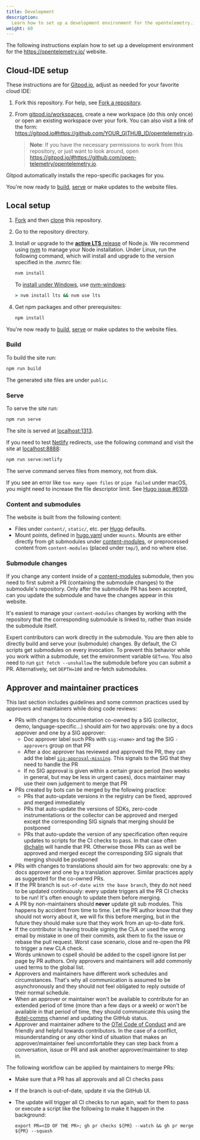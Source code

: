 ```yaml
---
title: Development
description:
  Learn how to set up a development environment for the opentelemetry.io site.
weight: 60
---
```


The following instructions explain how to set up a development environment for
the <https://opentelemetry.io/> website.

## Cloud-IDE setup

These instructions are for [Gitpod.io][], adjust as needed for your favorite
cloud IDE:

1.  Fork this repository. For help, see [Fork a repository][fork].
2.  From [gitpod.io/workspaces][], create a new workspace (do this only once) or
    open an existing workspace over your fork. You can also visit a link of the
    form:
    <https://gitpod.io#https://github.com/YOUR_GITHUB_ID/opentelemetry.io>.

    > **Note**: If you have the necessary permissions to work from this
    > repository, or just want to look around, open
    > <https://gitpod.io/#https://github.com/open-telemetry/opentelemetry.io>.

Gitpod automatically installs the repo-specific packages for you.

You're now ready to [build](#build), [serve](#serve) or make updates to the
website files.

## Local setup

1.  [Fork][] and then [clone][] this repository.
2.  Go to the repository directory.
3.  Install or upgrade to the [**active LTS** release][nodejs-rel] of Node.js.
    We recommend using [nvm][] to manage your Node installation. Under Linux,
    run the following command, which will install and upgrade to the version
    specified in the .nvmrc file:

    ```sh
    nvm install
    ```

    To [install under Windows][nodejs-win], use [nvm-windows][]:

    ```cmd
    > nvm install lts && nvm use lts
    ```

4.  Get npm packages and other prerequisites:

    ```sh
    npm install
    ```

You're now ready to [build](#build), [serve](#serve) or make updates to the
website files.

### Build

To build the site run:

```sh
npm run build
```

The generated site files are under `public`.

### Serve

To serve the site run:

```sh
npm run serve
```

The site is served at [localhost:1313][].

If you need to test [Netlify] redirects, use the following command and visit the
site at [localhost:8888][]:

```sh
npm run serve:netlify
```

The serve command serves files from memory, not from disk.

If you see an error like `too many open files` or `pipe failed` under macOS, you
might need to increase the file descriptor limit. See
[Hugo issue #6109](https://github.com/gohugoio/hugo/issues/6109).

### Content and submodules

The website is built from the following content:

- Files under `content/`, `static/`, etc. per [Hugo][] defaults.
- Mount points, defined in [hugo.yaml][] under `mounts`. Mounts are either
  directly from git submodules under [content-modules][], or preprocessed
  content from `content-modules` (placed under `tmp/`), and no where else.

[hugo.yaml]:
  https://github.com/open-telemetry/opentelemetry.io/blob/main/hugo.yaml
[content-modules]:
  https://github.com/open-telemetry/opentelemetry.io/tree/main/content-modules

### Submodule changes

If you change any content inside of a [content-modules][] submodule, then you
need to first submit a PR (containing the submodule changes) to the submodule's
repository. Only after the submodule PR has been accepted, can you update the
submodule and have the changes appear in this website.

It's easiest to manage your `content-modules` changes by working with the
repository that the corresponding submodule is linked to, rather than inside the
submodule itself.

Expert contributors can work directly in the submodule. You are then able to
directly build and serve your (submodule) changes. By default, the CI scripts
get submodules on every invocation. To prevent this behavior while you work
within a submodule, set the environment variable `GET=no`. You also need to run
`git fetch --unshallow` the submodule before you can submit a PR. Alternatively,
set `DEPTH=100` and re-fetch submodules.

## Approver and maintainer practices

This last section includes guidelines and some common practices used by
approvers and maintainers while doing code reviews:

- PRs with changes to documentation co-owned by a SIG (collector, demo,
  language-specific...) should aim for two approvals: one by a docs approver and
  one by a SIG approver:
  - Doc approver label such PRs with `sig:<name>` and tag the SIG `-approvers`
    group on that PR
  - After a doc approver has reviewed and approved the PR, they can add the
    label
    [`sig-approval-missing`](https://github.com/open-telemetry/opentelemetry.io/labels/sig-approval-missing).
    This signals to the SIG that they need to handle the PR
  - If no SIG approval is given within a certain grace period (two weeks in
    general, but may be less in urgent cases), docs maintainer may use their own
    judgement to merge that PR
- PRs created by bots can be merged by the following practice:
  - PRs that auto-update versions in the registry can be fixed, approved and
    merged immediately
  - PRs that auto-update the versions of SDKs, zero-code instrumentations or the
    collector can be approved and merged except the corresponding SIG signals
    that merging should be postponed
  - PRs that auto-update the version of any specification often require updates
    to scripts for the CI checks to pass. In that case often
    [@chalin](https://github.com/chalin/) will handle that PR. Otherwise those
    PRs can as well be approved and merged except the corresponding SIG signals
    that merging should be postponed
- PRs with changes to translations should aim for two approvals: one by a docs
  approver and one by a translation approver. Similar practices apply as
  suggested for the co-owned PRs.
- If the PR branch is `out-of-date with the base branch`, they do not need to be
  updated continuously: every update triggers all the PR CI checks to be run!
  It's often enough to update them before merging.
- A PR by non-maintainers should **never** update git sub modules. This happens
  by accident from time to time. Let the PR author know that they should not
  worry about it, we will fix this before merging, but in the future they should
  make sure that they work from an up-to-date fork.
- If the contributor is having trouble signing the CLA or used the wrong email
  by mistake in one of their commits, ask them to fix the issue or rebase the
  pull request. Worst case scenario, close and re-open the PR to trigger a new
  CLA check.
- Words unknown to cspell should be added to the cspell ignore list per page by
  PR authors. Only approvers and maintainers will add commonly used terms to the
  global list.
- Approvers and maintainers have different work schedules and circumstances.
  That's why all communication is assumed to be asynchronously and they should
  not feel obligated to reply outside of their normal schedule.
- When an approver or maintainer won't be available to contribute for an
  extended period of time (more than a few days or a week) or won't be available
  in that period of time, they should communicate this using the
  [#otel-comms](https://cloud-native.slack.com/archives/C02UN96HZH6) channel and
  updating the GitHub status.
- Approver and maintainer adhere to the [OTel Code of Conduct](https://github.com/open-telemetry/community/?tab=coc-ov-file#opentelemetry-community-code-of-conduct)
  and are friendly and helpful towards contributors. In the case of a conflict,
  misunderstanding or any other kind of situation that makes an approver/maintainer
  feel uncomfortable they can step back from a conversation, issue or PR and ask
  another approver/maintainer to step in.  

The following workflow can be applied by maintainers to merge PRs:

- Make sure that a PR has all approvals and all CI checks pass
- If the branch is out-of-date, update it via the GitHub UI.
- The update will trigger all CI checks to run again, wait for them to pass or
  execute a script like the following to make it happen in the background:

  ```shell
  export PR=<ID OF THE PR>; gh pr checks ${PR} --watch && gh pr merge ${PR} --squash
  ```

[clone]:
  https://docs.github.com/en/repositories/creating-and-managing-repositories/cloning-a-repository
[fork]: https://docs.github.com/en/get-started/quickstart/fork-a-repo
[gitpod.io]: https://gitpod.io
[gitpod.io/workspaces]: https://gitpod.io/workspaces
[hugo]: https://gohugo.io
[localhost:1313]: http://localhost:1313
[localhost:8888]: http://localhost:8888
[netlify]: https://netlify.com
[nodejs-rel]: https://nodejs.org/en/about/previous-releases
[nodejs-win]:
  https://docs.microsoft.com/en-us/windows/dev-environment/javascript/nodejs-on-windows
[nvm]:
  https://github.com/nvm-sh/nvm/blob/master/README.md#installing-and-updating
[nvm-windows]: https://github.com/coreybutler/nvm-windows
